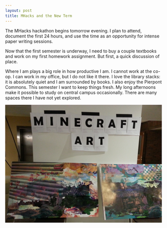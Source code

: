 ```yaml
---
layout: post
title: MHacks and the New Term
---
```


The MHacks hackathon begins tomorrow evening. I plan to attend, document the first 24 hours, and use the time as an opportunity for intense paper writing sessions.

Now that the first semester is underway, I need to buy a couple textbooks and work on my first homework assignment. But first, a quick discussion of place.

Where I am plays a big role in how productive I am. I cannot work at the co-op. I can work in my office, but I do not like it there. I love the library stacks:  it is absolutely quiet and I am surrounded by books. I also enjoy the Pierpont Commons. This semester I want to keep things fresh. My long afternoons make it possible to study on central campus occasionally. There are many spaces there I have not yet explored.

![Minecraft art!](../images/MHacksMinecraft.jpg)
